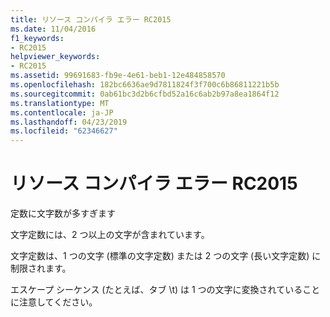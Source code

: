 ```yaml
---
title: リソース コンパイラ エラー RC2015
ms.date: 11/04/2016
f1_keywords:
- RC2015
helpviewer_keywords:
- RC2015
ms.assetid: 99691683-fb9e-4e61-beb1-12e484858570
ms.openlocfilehash: 182bc6636ae9d7811824f3f700c6b86811221b5b
ms.sourcegitcommit: 0ab61bc3d2b6cfbd52a16c6ab2b97a8ea1864f12
ms.translationtype: MT
ms.contentlocale: ja-JP
ms.lasthandoff: 04/23/2019
ms.locfileid: "62346627"
---
```

# <a name="resource-compiler-error-rc2015"></a>リソース コンパイラ エラー RC2015

定数に文字数が多すぎます

文字定数には、2 つ以上の文字が含まれています。

文字定数は、1 つの文字 (標準の文字定数) または 2 つの文字 (長い文字定数) に制限されます。

エスケープ シーケンス (たとえば、タブ \t) は 1 つの文字に変換されていることに注意してください。
